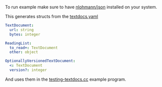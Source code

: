 
To run example make sure to have [nlohmann/json] installed on your system.

This generates structs from the [textdocs.yaml](./textdocs.yaml)

```yaml
TextDocument:
  url: string
  bytes: integer

ReadingList:
  to_read+: TextDocument
  other: object

OptionallyVersionedTextDocument:
  <: TextDocument
  version?: integer
```

And uses them in the [testing-textdocs.cc](./testing-textdocs.cc) example
program.

[nlohmann/json]: https://github.com/nlohmann/json
